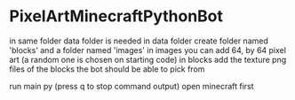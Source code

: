 # PixelArtMinecraftPythonBot

in same folder data folder is needed
in data folder create folder named 'blocks' and a folder named 'images'
in images you can add 64, by 64 pixel art (a random one is chosen on starting code) 
in blocks add the texture png files of the blocks the bot should be able to pick from

run main py (press q to stop command output)
open minecraft first